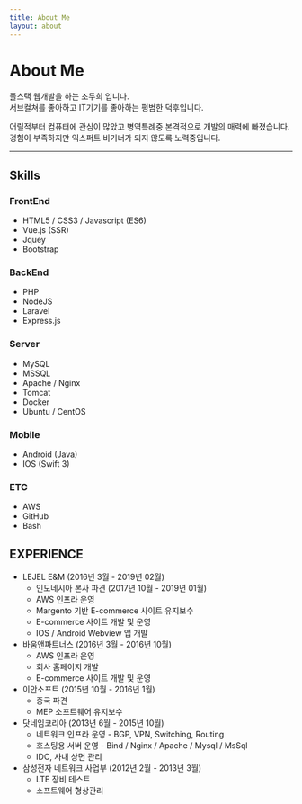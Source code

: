 ```yaml
---
title: About Me
layout: about
---
```

# About Me
풀스택 웹개발을 하는 조두희 입니다.  
서브컬쳐를 좋아하고 IT기기를 좋아하는 평범한 덕후입니다.  

어릴적부터 컴퓨터에 관심이 많았고 병역특례중 본격적으로 개발의 매력에 빠졌습니다.  
경험이 부족하지만 익스퍼트 비기너가 되지 않도록 노력중입니다.

***
## Skills
### FrontEnd 
* HTML5 / CSS3 / Javascript (ES6)
* Vue.js (SSR)
* Jquey 
* Bootstrap  

### BackEnd
* PHP
* NodeJS
* Laravel
* Express.js  

### Server
* MySQL
* MSSQL
* Apache / Nginx
* Tomcat
* Docker
* Ubuntu / CentOS  

### Mobile
* Android (Java)
* IOS (Swift 3)  

### ETC
* AWS
* GitHub
* Bash 

## EXPERIENCE
* LEJEL E&M (2016년 3월 - 2019년 02월)
  * 인도네시아 본사 파견 (2017년 10월 - 2019년 01월)
  * AWS 인프라 운영
  * Margento 기반 E-commerce 사이트 유지보수
  * E-commerce 사이트 개발 및 운영
  * IOS / Android Webview 앱 개발 
* 바움앤파트너스 (2016년 3월 - 2016년 10월)
  * AWS 인프라 운영
  * 회사 홈페이지 개발
  * E-commerce 사이트 개발 및 운영
* 이안소프트 (2015년 10월 - 2016년 1월)
  * 중국 파견
  * MEP 소프트웨어 유지보수 
* 닷네임코리아 (2013년 6월 - 2015년 10월)
  * 네트워크 인프라 운영 - BGP, VPN, Switching, Routing
  * 호스팅용 서버 운영 - Bind / Nginx / Apache / Mysql / MsSql
  * IDC, 사내 상면 관리
* 삼성전자 네트워크 사업부 (2012년 2월 - 2013년 3월)  
  * LTE 장비 테스트
  * 소프트웨어 형상관리